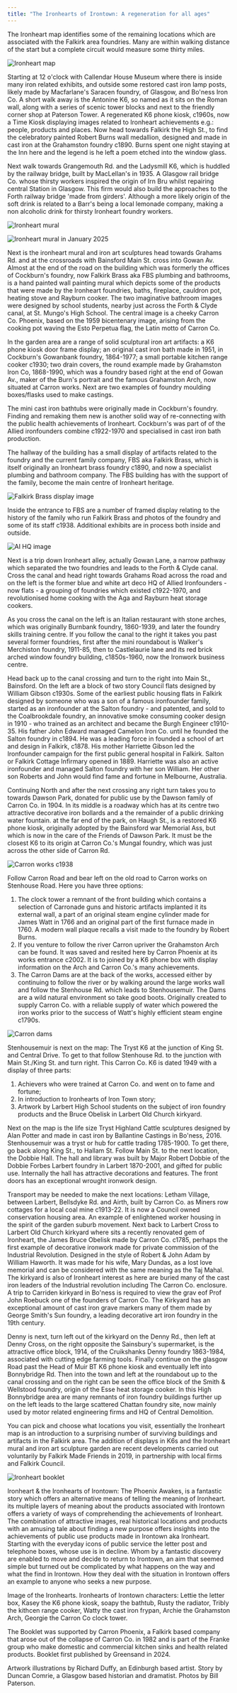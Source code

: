 ```yaml
---
title: "The Ironhearts of Irontown: A regeneration for all ages"
---
```


The Ironheart map identifies some of the remaining locations which are associated with the Falkirk area foundries. Many are within walking distance of the start but a complete circuit would measure some thirty miles.

![Ironheart map](Ironheart-map.jpg)

Starting at 12 o'clock with Callendar House Museum where there is inside many iron related exhibits, and outside some restored cast iron lamp posts, likely made by Macfarlane's Saracen foundry, of Glasgow, and Bo'ness Iron Co. A short walk away is the Antonine K6, so named as it sits on the Roman wall, along with a series of scenic tower blocks and next to the friendly corner shop at Paterson Tower. A regenerated K6 phone kiosk, c1960s, now a Time Kiosk displaying images related to Ironheart achievements e.g.: people, products and places. Now head towards Falkirk the High St., to find the celebratory painted Robert Burns wall medallion, designed and made in cast iron at the Grahamston foundry c1890. Burns spent one night staying at the Inn here and the legend is he left a poem etched into the window glass.  

Next walk towards Grangemouth Rd. and the Ladysmill K6, which is huddled by the railway bridge, built by MacLellan's in 1935. A Glasgow rail bridge Co. whose thirsty workers inspired the origin of Irn Bru whilst repairing central Station in Glasgow. This firm would also build the approaches to the Forth railway bridge 'made from girders'. Although a more likely origin of the soft drink is related to a Barr's being a local lemonade company, making a non alcoholic drink for thirsty Ironheart foundry workers.

![Ironheart mural](Ironheart-iron-art.jpg)

<!--
<video width="640" height="360" controls="controls">
  <source src="../images/Cockburn-Mural.mp4" type="video/mp4">
</video>
-->

![Ironheart mural in January 2025](Ironheart-mural-2025-01-31.jpg)

Next is the ironheart mural and iron art sculptures head towards Grahams Rd. and at the crossroads with Bainsford Main St. cross into Gowan Av. Almost at the end of the road on the building which was formerly the offices of Cockburn's foundry, now Falkirk Brass aka FBS plumbing and bathrooms, is a hand painted wall painting mural which depicts some of the products that were made by the Ironheart foundries, baths, fireplace, cauldron pot, heating stove and Rayburn cooker. The two imaginative bathroom images were designed by school students, nearby just across the Forth & Clyde canal, at St. Mungo's High School. The central image is a cheeky Carron Co. Phoenix, based on the 1959 bicentenary image, arising from the cooking pot waving the Esto Perpetua flag, the Latin motto of Carron Co.

In the garden area are a range of solid sculptural iron art artifacts: a K6 phone kiosk door frame display; an original cast iron bath made in 1951, in Cockburn's Gowanbank foundry, 1864-1977; a small portable kitchen range cooker c1930; two drain covers, the round example made by Grahamston Iron Co, 1868-1990, which was a foundry based right at the end of Gowan Av., maker of the Burn's portrait and the famous Grahamston Arch, now situated at Carron works. Next are two examples of foundry moulding boxes/flasks used to make castings.

The mini cast iron bathtubs were originally made in Cockburn's foundry. Finding and remaking them new is another solid way of re-connecting with the public health achievements of Ironheart. Cockburn's was part of of the Allied ironfounders combine c1922-1970 and specialised in cast iron bath production.

The hallway of the building has a small display of artifacts related to the foundry and the current family company, FBS aka Falkirk Brass, which is itself originally an Ironheart brass foundry c1890, and now a specialist plumbing and bathroom company. The FBS building has with the support of the family, become the main centre of Ironheart heritage.

![Falkirk Brass display image](Falkirk-Brass-display.jpg)

Inside the entrance to FBS are a number of framed display relating to the history of the family who run Falkirk Brass and photos of the foundry and some of its staff c1938. Additional exhibits are in process both inside and outside.

![AI HQ image](AIGrahamsrdHQ.jpg "L")

Next is a trip down Ironheart alley, actually Gowan Lane, a narrow pathway which separated the two foundries and leads to the Forth & Clyde canal. Cross the canal and head right towards Grahams Road across the road and on the left is the former blue and white art deco HQ of Allied Ironfounders - now flats - a grouping of foundries which existed c1922-1970, and revolutionised home cooking with the Aga and Rayburn heat storage cookers.

As you cross the canal on the left is an Italian restaurant with stone arches, which was originally Burnbank foundry, 1860-1939, and later the foundry skills training centre. If you follow the canal to the right it takes you past several former foundries, first after the mini roundabout is Walker's Merchiston foundry, 1911-85, then to Castlelaurie lane and its red brick arched window foundry building, c1850s-1960, now the Ironwork business centre.

Head back up to the canal crossing and turn to the right into Main St., Bainsford. On the left are a block of two story Council flats designed by William Gibson c1930s. Some of the earliest public housing flats in Falkirk designed by someone who was a son of a famous ironfounder family, started as an ironfounder at the Salton foundry - and patented, and sold to the Coalbrookdale foundry, an innovative smoke consuming cooker design in 1910 - who trained as an architect and became the Burgh Engineer c1910-35. His father John Edward managed Camelon Iron Co. until he founded the Salton foundry in c1894. He was a leading force in founded a school of art and design in Falkirk, c1878. His mother Harriette Gibson led the Ironfounder campaign for the first public general hospital in Falkirk. Salton or Falkirk Cottage Infirmary opened in 1889. Harriette was also an active ironfounder and managed Salton foundry with her son William. Her other son Roberts and John would find fame and fortune in Melbourne, Australia.

Continuing North and after the next crossing any right turn takes you to towards Dawson Park, donated for public use by the Dawson family of Carron Co. in 1904. In its  middle is a roadway which has at its centre two attractive decorative iron bollards and a the remainder of a public drinking water fountain. at the far end of the park, on Haugh St., is a restored K6 phone kiosk, originally adopted by the Bainsford war Memorial Ass, but which is now in the care of the Friends of Dawson Park. It must be the closest K6 to its origin at Carron Co.'s Mungal foundry, which was just across the other side of Carron Rd.

![Carron works c1938](Carron-works-1938.jpg)

Follow Carron Road and bear left on the old road to Carron works on Stenhouse Road. Here you have three options:

1. The clock tower a remnant of the front building which contains a selection of Carronade guns and historic artifacts implanted it its external wall, a part of an original steam engine cylinder made for James Watt in 1766 and an original part of the first furnace made in 1760. A modern wall plaque recalls a visit made to the foundry by Robert Burns.
2. If you venture to follow the river Carron upriver the Grahamston Arch can be found. It was saved and resited here by Carron Phoenix at its works entrance c2002. It is to joined by a K6 phone box with display information on the Arch and Carron Co.'s many achievements.
3. The Carron Dams are at the back of the works, accessed either by continuing to follow the river or by walking around the large works wall and follow the Stenhouse Rd. which leads to Stenhousemuir. The Dams are a wild natural environment so take good boots. Originally created to supply Carron Co. with a reliable supply of water which powered the iron works prior to the success of Watt's highly efficient steam engine c1790s.

![Carron dams](Carron-dams.jpg)

Stenhousemuir is next on the map: The Tryst K6 at the junction of King St. and Central Drive. To get to that follow Stenhouse Rd. to the junction with Main St./King St. and turn right. This Carron Co. K6 is dated 1949 with a display of three parts:

1. Achievers who were trained at Carron Co. and went on to fame and fortune;
2. In introduction to Ironhearts of Iron Town story;
3. Artwork by Larbert High School students on the subject of iron foundry products and the Bruce Obelisk in Larbert Old Church kirkyard.

Next on the map is the life size Tryst Highland Cattle sculptures designed by Alan Potter and made in cast iron by Ballantine Castings in Bo'ness, 2016. Stenhousemuir was a tryst or hub for cattle trading 1785-1900. To get there, go back along King St., to Hallam St. Follow Main St. to the next location, the Dobbie Hall. The hall and library was built by Major Robert Dobbie of the Dobbie Forbes Larbert foundry in Larbert 1870-2001, and gifted for public use. Internally the hall has attractive decorations and features. The front doors has an exceptional wrought ironwork design.

Transport may be needed to make the next locations: Letham Village, between Larbert, Bellsdyke Rd. and Airth, built by Carron Co. as Miners row cottages for a local coal mine c1913-22. It is now a Council owned conservation housing area. An example of enlightened worker housing in the spirit of the garden suburb movement. Next back to Larbert Cross to Larbert Old Church kirkyard where sits a recently renovated gem of Ironheart, the James Bruce Obelisk made by Carron Co. c1785, perhaps the first example of decorative ironwork made for private commission of the Industrial Revolution. Designed in the style of Robert & John Adam by William Haworth. It was made for his wife, Mary Dundas, as a lost love memorial and can be considered with the same meaning as the Taj Mahal. The kirkyard is also of Ironheart interest
as here are buried many of the cast iron leaders of the Industrial revolution including The Carron Co. enclosure. A trip to Carriden kirkyard in Bo'ness is required to view the grav eof Prof John Roebuck one of the founders of Carron Co. The Kirkyard has an exceptional amount of cast iron grave markers many of them made by George Smith's Sun foundry, a leading decorative art iron foundry in the 19th century.

Denny is next, turn left out of the kirkyard on the Denny Rd., then left at Denny Cross, on the right opposite the Sainsbury's supermarket, is the attractive office block, 1914, of the Cruikshanks Denny foundry 1863-1984, associated with cutting edge farming tools. Finally continue on the glasgow Road past the Head of Muir BT K6 phone kiosk and eventually left into Bonnybridge Rd. Then into the town and left at the roundabout up to the canal crossing and on the right can be seen the office block of the Smith & Wellstood foundry, origin of the Esse heat storage cooker. In this High Bonnybridge area are many remnants of iron foundry buildings further up on the left leads to the large scattered Chattan foundry site, now mainly used by motor related engineering firms and HQ of Central Demolition.

You can pick and choose what locations you visit, essentially the Ironheart map is an introduction to a surprising number of surviving buildings and artifacts in the Falkirk area. The addition of displays in K6s and the Ironheart mural and iron art sculpture garden are recent developments carried out voluntarily by Falkirk Made Friends in 2019, in partnership with local firms and Falkirk Council.

![Ironheart booklet](Ironheart-booklet-2024.jpg)

Ironheart & the Ironhearts of Irontown: The Phoenix Awakes, is a fantastic story which offers an alternative means of telling the meaning of Ironheart. its multiple layers of meaning about the products associated with Irontown offers a variety of ways of comprehending the achievements of Ironheart. The combination of attractive images, real historical locations and products with an amusing tale about finding a new purpose offers insights into the achievements of public use products made in Irontown aka Ironheart. Starting with the everyday icons of public service the letter post and telephone boxes, whose use is in decline. Whom by a fantastic discovery are enabled to move and decide to return to Irontown, an aim that seemed simple but turned out be complicated by what happens on the way and what the find in Irontown. How they deal with the situation in Irontown offers an example to anyone who seeks a new purpose.

Image of the Ironhearts.
Ironhearts of Irontown characters: Lettie the letter box, Kasey the K6 phone kiosk, soapy the bathtub, Rusty the radiator, Tribly the kithcen range cooker, Watty the cast iron frypan, Archie the Grahamston Arch, Georgie the Carron Co clock tower.

The Booklet was supported by Carron Phoenix, a Falkirk based company that arose out of the collapse of Carron Co. in 1982 and is part of the Franke group who make domestic and commercial kitchen sinks and health related products. Booklet first published by Greensand in 2024.

Artwork illustrations by Richard Duffy, an Edinburgh based artist. Story by Duncan Comrie, a Glasgow based historian and dramatist. Photos by Bill Paterson.
